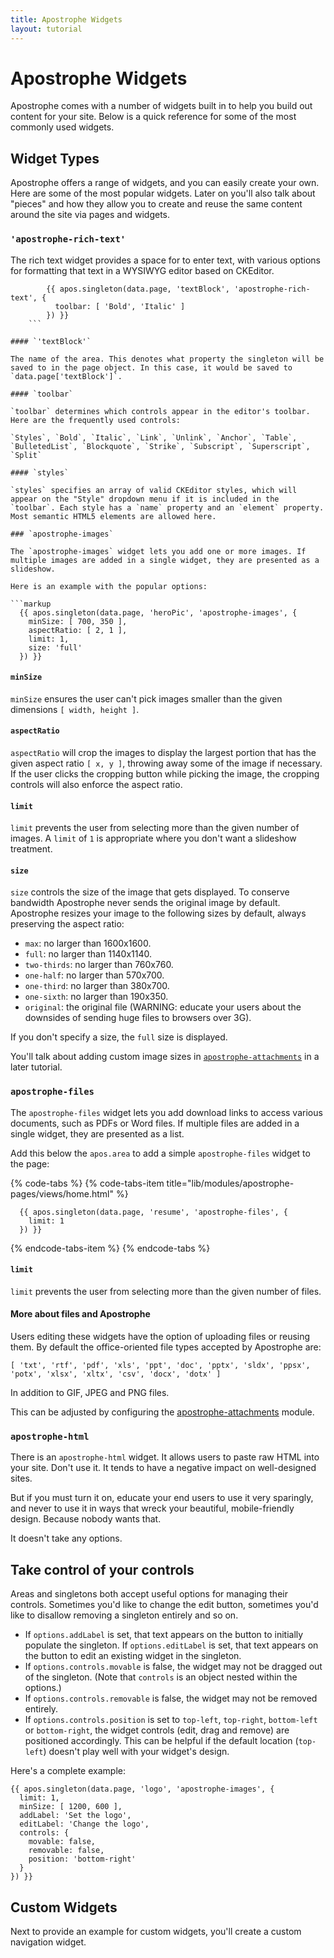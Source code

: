 ```yaml
---
title: Apostrophe Widgets
layout: tutorial
---
```


# Apostrophe Widgets

Apostrophe comes with a number of widgets built in to help you build out content for your site. Below is a quick reference for some of the most commonly used widgets.

## Widget Types

Apostrophe offers a range of widgets, and you can easily create your own. Here are some of the most popular widgets. Later on you'll also talk about "pieces" and how they allow you to create and reuse the same content around the site via pages and widgets.


### `'apostrophe-rich-text'`

The rich text widget provides a space for to enter text, with various options for formatting that text in a WYSIWYG editor based on CKEditor.

```markup
        {{ apos.singleton(data.page, 'textBlock', 'apostrophe-rich-text', {
          toolbar: [ 'Bold', 'Italic' ]
        }) }}
    ```

#### `'textBlock'`

The name of the area. This denotes what property the singleton will be saved to in the page object. In this case, it would be saved to `data.page['textBlock']`.

#### `toolbar`

`toolbar` determines which controls appear in the editor's toolbar. Here are the frequently used controls:

`Styles`, `Bold`, `Italic`, `Link`, `Unlink`, `Anchor`, `Table`, `BulletedList`, `Blockquote`, `Strike`, `Subscript`, `Superscript`, `Split`

#### `styles`

`styles` specifies an array of valid CKEditor styles, which will appear on the "Style" dropdown menu if it is included in the `toolbar`. Each style has a `name` property and an `element` property. Most semantic HTML5 elements are allowed here.

### `apostrophe-images`

The `apostrophe-images` widget lets you add one or more images. If multiple images are added in a single widget, they are presented as a slideshow.

Here is an example with the popular options:

```markup
  {{ apos.singleton(data.page, 'heroPic', 'apostrophe-images', {
    minSize: [ 700, 350 ],
    aspectRatio: [ 2, 1 ],
    limit: 1,
    size: 'full'
  }) }}
```

#### `minSize`

`minSize` ensures the user can't pick images smaller than the given dimensions `[ width, height ]`.

#### `aspectRatio`

`aspectRatio` will crop the images to display the largest portion that has the given aspect ratio `[ x, y ]`, throwing away some of the image if necessary. If the user clicks the cropping button while picking the image, the cropping controls will also enforce the aspect ratio.

#### `limit`

`limit` prevents the user from selecting more than the given number of images. A `limit` of `1` is appropriate where you don't want a slideshow treatment.

#### `size`

`size` controls the size of the image that gets displayed. To conserve bandwidth Apostrophe never sends the original image by default. Apostrophe resizes your image to the following sizes by default, always preserving the aspect ratio:

* `max`: no larger than 1600x1600.
* `full`: no larger than 1140x1140.
* `two-thirds`: no larger than 760x760.
* `one-half`: no larger than 570x700.
* `one-third`: no larger than 380x700.
* `one-sixth`: no larger than 190x350.
* `original`: the original file \(WARNING: educate your users about the downsides of sending huge files to browsers over 3G\).

If you don't specify a size, the `full` size is displayed.

You'll talk about adding custom image sizes in [`apostrophe-attachments`](../../modules/apostrophe-attachments/README.md#addimagesizes) in a later tutorial.

### `apostrophe-files`

The `apostrophe-files` widget lets you add download links to access various documents, such as PDFs or Word files. If multiple files are added in a single widget, they are presented as a list.

Add this below the `apos.area` to add a simple `apostrophe-files` widget to the page:


{% code-tabs %}
{% code-tabs-item title="lib/modules/apostrophe-pages/views/home.html" %}
```markup
  {{ apos.singleton(data.page, 'resume', 'apostrophe-files', {
    limit: 1
  }) }}
```
{% endcode-tabs-item %}
{% endcode-tabs %}

#### `limit`

`limit` prevents the user from selecting more than the given number of files.

#### More about files and Apostrophe

Users editing these widgets have the option of uploading files or reusing them. By default the office-oriented file types accepted by Apostrophe are:

`[ 'txt', 'rtf', 'pdf', 'xls', 'ppt', 'doc', 'pptx', 'sldx', 'ppsx', 'potx', 'xlsx', 'xltx', 'csv', 'docx', 'dotx' ]`

In addition to GIF, JPEG and PNG files.

This can be adjusted by configuring the [apostrophe-attachments](../../modules/apostrophe-attachments/README.md) module.

### `apostrophe-html`

There is an `apostrophe-html` widget. It allows users to paste raw HTML into your site. Don't use it. It tends to have a negative impact on well-designed sites.

But if you must turn it on, educate your end users to use it very sparingly, and never to use it in ways that wreck your beautiful, mobile-friendly design. Because nobody wants that.

It doesn't take any options.

## Take control of your controls

Areas and singletons both accept useful options for managing their controls. Sometimes you'd like to change the edit button, sometimes you'd like to disallow removing a singleton entirely and so on.

* If `options.addLabel` is set, that text appears on the button to initially populate the singleton. If `options.editLabel` is set, that text appears on the button to edit an existing widget in the singleton.
* If `options.controls.movable` is false, the widget may not be dragged out of the singleton. \(Note that `controls` is an object nested within the options.\)
* If `options.controls.removable` is false, the widget may not be removed entirely.
* If `options.controls.position` is set to `top-left`, `top-right`, `bottom-left` or `bottom-right`, the widget controls \(edit, drag and remove\) are positioned accordingly. This can be helpful if the default location \(`top-left`\) doesn't play well with your widget's design.

Here's a complete example:

```markup
{{ apos.singleton(data.page, 'logo', 'apostrophe-images', {
  limit: 1,
  minSize: [ 1200, 600 ],
  addLabel: 'Set the logo',
  editLabel: 'Change the logo',
  controls: {
    movable: false,
    removable: false,
    position: 'bottom-right'
  }
}) }}
```


## Custom Widgets

Next to provide an example for custom widgets, you'll create a custom navigation widget.